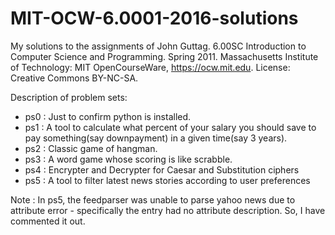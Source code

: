 # MIT-OCW-6.0001-2016-solutions
My solutions to the assignments of John Guttag. 6.00SC Introduction to Computer Science and Programming. Spring 2011. Massachusetts Institute of Technology: MIT OpenCourseWare, https://ocw.mit.edu. License: Creative Commons BY-NC-SA.

Description of problem sets:
 - ps0 : Just to confirm python is installed.
 - ps1 : A tool to calculate what percent of your salary you should save to pay something(say downpayment) in a given time(say 3 years).
 - ps2 : Classic game of hangman.
 - ps3 : A word game whose scoring is like scrabble.
 - ps4 : Encrypter and Decrypter for Caesar and Substitution ciphers
 - ps5 : A tool to filter latest news stories according to user preferences

Note : In ps5, the feedparser was unable to parse yahoo news due to attribute error - specifically the entry had no attribute description. So, I have commented it out.
